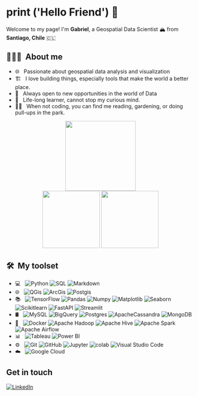 # print ('Hello Friend') 🤖 

Welcome to my page! I'm **Gabriel**, a Geospatial Data Scientist 🏔️ from **Santiago, Chile** 🇨🇱

<h2> 👨🏽‍💻 &nbsp;About me </h3>

- 🌐 &nbsp; Passionate about geospatial data analysis and visualization
- 🏗️  &nbsp; I love building things, especially tools that make the world a better place. 
- 💼 &nbsp; Always open to new opportunities in the world of Data 
- 🌱 &nbsp; Life-long learner, cannot stop my curious mind.
- 🧜🏽 &nbsp; When not coding, you can find me reading, gardening, or doing pull-ups in the park. 


<div align="center">
  <img src="http://github-profile-summary-cards.vercel.app/api/cards/profile-details?username=ga-romu&theme=nightowl&hide_border=false" height="187.5"/>
  <div>
    <img src="http://github-profile-summary-cards.vercel.app/api/cards/repos-per-language?username=ga-romu&theme=nightowl&hide_border=false" height="153" />
    <img src="https://github-readme-streak-stats.herokuapp.com/?user=ga-romu&theme=nightowl&hide_border=true" height="153" />
  </div>

<div align="left">



<h2> 🛠 &nbsp;My toolset</h3>

- 💻 &nbsp;
  ![Python](https://img.shields.io/badge/-Python-7fdbca?style=flat&logo=python)
  ![SQL](https://img.shields.io/badge/-SQL-7fdbca?style=flat&logo=sql)
  ![Markdown](https://img.shields.io/badge/-Markdown-7fdbca?style=flat&logo=markdown)
- 🌐 &nbsp;
    ![QGis](https://img.shields.io/badge/-QGis-7fdbca?style=flat&logo=QGis)
    ![ArcGis](https://img.shields.io/badge/-ArcGis-7fdbca?style=flat&logo=ArcGis)
    ![Postgis](https://img.shields.io/badge/-Postgis-7fdbca?style=flat&logo=Postgis)
- 📚 &nbsp;
  ![TensorFlow](https://img.shields.io/badge/-TensorFlow-7fdbca?style=flat&logo=tensorflow)
  ![Pandas](https://img.shields.io/badge/-Pandas-7fdbca?style=flat&logo=pandas)
  ![Numpy](https://img.shields.io/badge/-Numpy-7fdbca?style=flat&logo=numpy)
  ![Matplotlib](https://img.shields.io/badge/-Matplotlib-7fdbca?style=flat&logo=matplotlib)
  ![Seaborn](https://img.shields.io/badge/-Seaborn-7fdbca?style=flat&logo=seaborn)
  ![Scikitlearn](https://img.shields.io/badge/-Scikitlearn-7fdbca?style=flat&logo=scikitlearn)
  ![FastAPI](https://img.shields.io/badge/-FastAPI-7fdbca?style=flat&logo=fastapi)
  ![Streamlit](https://img.shields.io/badge/-Streamlit-7fdbca?style=flat&logo=streamlit)
- 🛢 &nbsp;
  ![MySQL](https://img.shields.io/badge/-MySQL-7fdbca?style=flat&logo=MySQL)
  ![BigQuery](https://img.shields.io/badge/-BigQuery-7fdbca?style=flat&logo=bigquery)
  ![Postgres](https://img.shields.io/badge/-Postgres-7fdbca?style=flat&logo=postgresql)
  ![ApacheCassandra](https://img.shields.io/badge/-Cassandra-7fdbca?style=flat&logo=apache-cassandra&logoColor=white)
  ![MongoDB](https://img.shields.io/badge/-MongoDB-7fdbca?style=flat&logo=mongodb)
- 🔧 &nbsp;
  ![Docker](https://img.shields.io/badge/-Docker-7fdbca?style=flat&logo=docker)
  ![Apache Hadoop](https://img.shields.io/badge/-Apache%20Hadoop-7fdbca?style=flat&logo=apache-hadoop)
  ![Apache Hive](https://img.shields.io/badge/-Apache%20Hive-7fdbca?style=flat&logo=apache-hive)
  ![Apache Spark](https://img.shields.io/badge/-Apache%20Spark-7fdbca?style=flat&logo=apache-spark)
  ![Apache Airflow](https://img.shields.io/badge/-Apache%20Airflow-7fdbca?style=flat&logo=apache-Airflow)
- 📊 &nbsp;
  ![Tableau](https://img.shields.io/badge/-Tableau-7fdbca?style=flat&logo=tableau)
  ![Power BI](https://img.shields.io/badge/-Power%20BI-7fdbca?style=flat&logo=powerbi)
- ⚙️ &nbsp;
  ![Git](https://img.shields.io/badge/-Git-7fdbca?style=flat&logo=git)
  ![GitHub](https://img.shields.io/badge/-GitHub-7fdbca?style=flat&logo=github)
  ![Jupyter](https://img.shields.io/badge/-Jupyter-7fdbca?style=flat&logo=jupyter)
  ![colab](https://img.shields.io/badge/-Colabs-7fdbca?style=flat&logo=colabbadge)
  ![Visual Studio Code](https://img.shields.io/badge/-Visual%20Studio%20Code-7fdbca?style=flat&logo=visual-studio-code&logoColor=007ACC)
- ☁️ &nbsp;
  ![Google Cloud](https://img.shields.io/badge/-Google%20Cloud-7fdbca?style=flat&logo=google-cloud)


## Get in touch
<a href="https://www.linkedin.com/in/g-a-ro-mu" target="_blank"><img alt="LinkedIn" src="https://img.shields.io/badge/linkedin-%230077B5.svg?&style=for-the-badge&logo=linkedin&logoColor=white" /></a>
